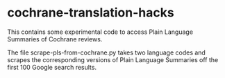 # cochrane-translation-hacks

This contains some experimental code to access Plain Language Summaries of Cochrane reviews.

The file scrape-pls-from-cochrane.py takes two language codes and scrapes the corresponding versions of Plain Language Summaries off the first 100 Google search results.
